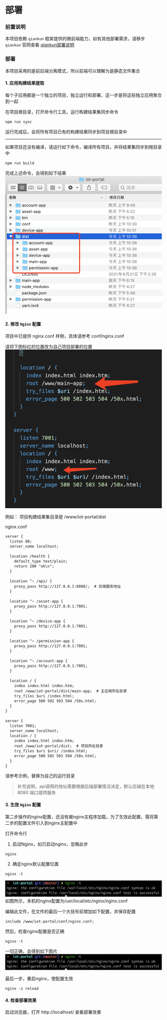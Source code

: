 # 部署

### 前置说明

本项目依赖 `qiankun` 框架提供的微前端能力，如有其他部署需求，请移步 `qiankun` 官网查看 [qiankun部署说明](https://qiankun.umijs.org/zh/cookbook#%E5%A6%82%E4%BD%95%E9%83%A8%E7%BD%B2)

### 部署

本项目采用的是前后端分离模式，所以前端可以理解为是静态文件集合

#### 1. 应用构建结果提取

每个子应用都是一个独立的项目，独立运行和部署，这一步是将这些独立应用聚合到一起

在项目根目录，打开命令行工具，运行构建结果集同步命令
```
npm run sync
```
运行完成后，会将所有项目已有的构建结果同步到项目根目录中

---

如果项目还没有编译，请运行如下命令，编译所有项目，并将结果集同步到根目录中
```
npm run build
```

完成上述命令，会得到如下结果
![](./images/dist.png)

#### 2. 修改 `Nginx` 配置

项目中已提供 nginx.conf 样例，具体请参考 conf/nginx.conf

请将下图标红的位置改为自己项目部署的位置
![](./images/nginx.conf.png)

例如：
项目构建结果集目录是 /www/iot-portal/dist

nginx.conf
```
server {
  listen 80;
  server_name localhost;

  location /health {
    default_type text/plain;
    return 200 "ok\n";
  }

  location ^~ /api/ {
    proxy_pass http://127.0.0.1:8080/;  # 后端服务地址
  }

  location ^~ /asset-app {
    proxy_pass http://127.0.0.1:7001;
  }

  location ^~ /device-app {
    proxy_pass http://127.0.0.1:7001;
  }

  location ^~ /permission-app {
    proxy_pass http://127.0.0.1:7001;
  }

  location ^~ /account-app {
    proxy_pass http://127.0.0.1:7001;
  }

  location / {
    index index.html index.htm;
    root /www/iot-portal/dist/main-app;  # 主应用所在目录
    try_files $uri /index.html;
    error_page 500 502 503 504 /50x.html;
  }
}

server {
  listen 7001;
  server_name localhost;
  location / {
    index index.html index.htm;
    root /www/iot-portal/dist;  # 项目所在目录
    try_files $uri $uri/ /index.html;
    error_page 500 502 503 504 /50x.html;
  }
}

```
请参考示例，替换为自己的运行目录

> 补充说明，api调用的地址需要根据后端部署情况决定，默认后端在本地 8080 端口提供服务


#### 3. 生效 `Nginx` 配置

第二步操作的nginx配置，还没有被nginx主程序加载，为了生效此配置，需将第二步的配置文件引入到nginx主配置中

打开命令行
1. 启动Nginx，如已启动nginx，忽略此步
```
nginx
```
2. 确定nginx默认配置位置
```
nginx -t
```
![](./images/nginx-location.png)
如图所示，本机的nginx配置为/usr/local/etc/nginx/nginx.conf

编辑此文件，在文件的最后一个大括号前增加如下配置，并保存配置
```
include /www/iot-portal/conf/nginx.conf;
```
然后，检查nginx配置是否正确
```
nginx -t
```
一切正确，会得到如下图片
![](./images/nginx-location.png)

最后一步，重启nginx，使配置生效
```
nginx -s reload
```

#### 4. 检查部署效果
启动浏览器，打开 http://localhost/ 查看部署效果

